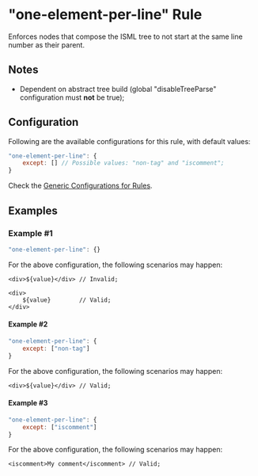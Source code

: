 # "one-element-per-line" Rule

Enforces nodes that compose the ISML tree to not start at the same line number as their parent.

## Notes

- Dependent on abstract tree build (global "disableTreeParse" configuration must **not** be true);

## Configuration

Following are the available configurations for this rule, with default values:

```js
"one-element-per-line": {
    except: [] // Possible values: "non-tag" and "iscomment";
}
```

 Check the [Generic Configurations for Rules][generic-config].


## Examples

### Example #1

```js
"one-element-per-line": {}
```

For the above configuration, the following scenarios may happen:

```
<div>${value}</div> // Invalid;
```

```
<div>
    ${value}        // Valid;
</div>
```

#### Example #2

```js
"one-element-per-line": {
    except: ["non-tag"]
}
```

For the above configuration, the following scenarios may happen:

```
<div>${value}</div> // Valid;
```

#### Example #3

```js
"one-element-per-line": {
    except: ["iscomment"]
}
```

For the above configuration, the following scenarios may happen:

```
<iscomment>My comment</iscomment> // Valid;
```

[generic-config]: <../generic-rule-config.md>
